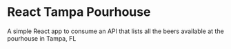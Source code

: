 # React Tampa Pourhouse

A simple React app to consume an API that lists all the beers available at the
pourhouse in Tampa, FL
